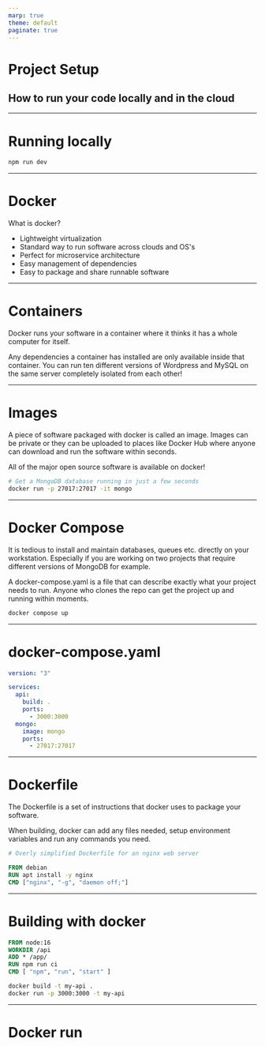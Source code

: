 ```yaml
---
marp: true
theme: default
paginate: true
---
```


# Project Setup

## How to run your code locally and in the cloud

---

# Running locally

```bash
npm run dev
```

---

# Docker

What is docker?

- Lightweight virtualization
- Standard way to run software across clouds and OS's
- Perfect for microservice architecture
- Easy management of dependencies
- Easy to package and share runnable software

---

# Containers

Docker runs your software in a container where it thinks it has a whole computer for itself.

Any dependencies a container has installed are only available inside that container. You can run ten different versions of Wordpress and MySQL on the same server completely isolated from each other!

---

# Images

A piece of software packaged with docker is called an image. Images can be private or they can be uploaded to places like Docker Hub where anyone can download and run the software within seconds.

All of the major open source software is available on docker!

```bash
# Get a MongoDB database running in just a few seconds
docker run -p 27017:27017 -it mongo
```

---

# Docker Compose

It is tedious to install and maintain databases, queues etc. directly on your workstation. Especially if you are working on two projects that require different versions of MongoDB for example.

A docker-compose.yaml is a file that can describe exactly what your project needs to run. Anyone who clones the repo can get the project up and running within moments.

```bash
docker compose up
```

---

# docker-compose.yaml

```yaml
version: "3"

services:
  api:
    build: .
    ports:
      - 3000:3000
  mongo:
    image: mongo
    ports:
      - 27017:27017
```

---

# Dockerfile

The Dockerfile is a set of instructions that docker uses to package your software.

When building, docker can add any files needed, setup environment variables and run any commands you need.

```Dockerfile
# Overly simplified Dockerfile for an nginx web server

FROM debian
RUN apt install -y nginx
CMD ["nginx", "-g", "daemon off;"]
```

---

# Building with docker

```Dockerfile
FROM node:16
WORKDIR /api
ADD * /app/
RUN npm run ci
CMD [ "npm", "run", "start" ]
```

```bash
docker build -t my-api .
docker run -p 3000:3000 -t my-api
```

---

# Docker run
